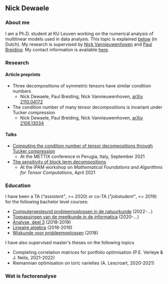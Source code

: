 ## Nick Dewaele


### About me

I am a Ph.D. student at KU Leuven working on the numerical analysis of multilinear models used in data analysis. This topic is explained [below](#wat-is-factoranalyse) (in Dutch). My research is supervised by [Nick Vannieuwenhoven](https://people.cs.kuleuven.be/~nick.vannieuwenhoven) and [Paul Breiding](https://pbrdng.github.io/). My contact information is available [here](https://www.kuleuven.be/wieiswie/nl/person/00124993).

### Research
#### Article preprints
- Three decompositions of symmetric tensors have similar condition numbers
  - Nick Dewaele, Paul Breiding, Nick Vannieuwenhoven, [arXiv 2110.04172](https://arxiv.org/abs/2110.04172)
- The condition number of many tensor decompositions is invariant under Tucker compression
  - Nick Dewaele, Paul Breiding, Nick Vannieuwenhoven, [arXiv 2106.13034](https://arxiv.org/abs/2106.13034)

#### Talks
- [Computing the condition number of tensor decompositions through Tucker compression](https://indico.cs.dm.unipi.it/event/7/contributions/19/attachments/12/12/abstract_mettix.pdf)
  - At the METTIX conference in Perugia, Italy, September 2021
- [The sensitivity of block term decompositions](http://www.ipam.ucla.edu/wp-content/uploads/2021/04/Dewaele-Poster-TMWS3.pdf)
  - At the IPAM workshop on _Mathematical Foundations and Algorithms for Tensor Computations_, April 2021

### Education
I have been a TA (_"assistent"_, >= 2020) or co-TA (_"jobstudent"_, <= 2019) for the following bachelor level courses:
- [Computergesteund probleemoplossen in de natuurkunde](https://onderwijsaanbod.kuleuven.be/2021/syllabi/n/G0P36BN.htm) (2022-...)
- [Toepassingen van de meetkunde in de informatica](https://onderwijsaanbod.kuleuven.be/2021/syllabi/n/G0Q37CN.htm) (2020-...)
- [Analyse, deel 3](https://onderwijsaanbod.kuleuven.be/2018/syllabi/n/H08W0AN.htm) (2018-2019)
- [Lineaire algebra](https://onderwijsaanbod.kuleuven.be/2018/syllabi/n/H0M69BN.htm) (2018-2019)
- [Wiskunde voor probleemoplossen](https://onderwijsaanbod.kuleuven.be/2018/syllabi/n/H01B9AN.htm) (2018)

I have also supervised master's theses on the following topics
- Completing correlation matrices for portfolio optimisation (P.E. Verleye & J. Nelis, 2021-2022)
- Riemannian optimisation on toric varieties (A. Lescroart, 2020-2021)

### Wat is factoranalyse
